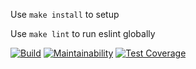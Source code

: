
Use `make install` to setup

Use `make lint` to run eslint globally



[![Build](https://github.com/AlexanderAverin/JS-BluePrint/actions/workflows/Build.yaml/badge.svg)](https://github.com/AlexanderAverin/JS-BluePrint/actions/workflows/Build.yaml)
[![Maintainability](https://api.codeclimate.com/v1/badges/131d724220e43b0feeba/maintainability)](https://codeclimate.com/github/AlexanderAverin/JS-BluePrint/maintainability)
[![Test Coverage](https://api.codeclimate.com/v1/badges/131d724220e43b0feeba/test_coverage)](https://codeclimate.com/github/AlexanderAverin/JS-BluePrint/test_coverage)